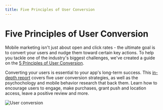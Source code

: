 ```yaml
---
title: Five Principles of User Conversion
---
```

# Five Principles of User Conversion

Mobile marketing isn't just about open and click rates - the ultimate goal is to convert your users and nudge them toward certain key actions. To help you tackle one of the industry's biggest challenges, we've created a guide on the [5 Principles of User Conversion][1]. 

Converting your users is essential to your app's long-term success. This [in-depth report][1] covers five user conversion strategies, as well as the psychochology and mobile behavior research that back them. Learn how to encourage users to engage, make purchases, grant push and location access, leave a positive review and more. 

![User conversion][2]

[1]: http://info.appboy.com/rs/appboy/images/5%20Principles%20of%20User%20Conversion%20%282%29.pdf
[2]: /assets/img/Resources_user_conversion.png 
